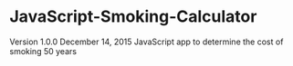 # JavaScript-Smoking-Calculator
  Version 1.0.0
  December 14, 2015
  JavaScript app to determine the cost of smoking 50 years
